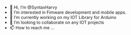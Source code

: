 - 👋 Hi, I’m @SyntaxHarvy
- 👀 I’m interested in Fimware development and mobile apps.
- 🌱 I’m currently working on my IOT Library for Arduino
- 💞️ I’m looking to collaborate on any IOT projects
- 📫 How to reach me ...

<!---
SyntaxHarvy/SyntaxHarvy is a ✨ special ✨ repository because its `README.md` (this file) appears on your GitHub profile.
You can click the Preview link to take a look at your changes.
--->
